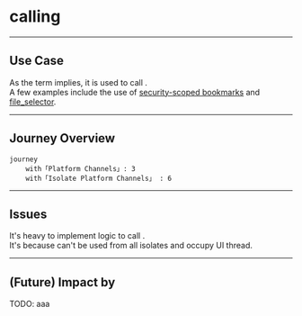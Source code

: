 # calling <UniqueTechnicalTerm val="platform-specific APIs"/>

---

<PageTitleHeader section="calling platform-specific APIs" title="Use Case"/>

## Use Case

As the term implies, it is used to call <UniqueTechnicalTerm val="platform-specific APIs"/>.  
A few examples include the use of [security-scoped bookmarks](https://pub.dev/packages/macos_secure_bookmarks) and [file_selector](https://pub.dev/packages/file_selector).

---

<PageTitleHeader section="calling native C APIs" title="Journey Overview"/>

## Journey Overview

```mermaid {scale: 0.6}
journey
    with「Platform Channels」: 3
    with「Isolate Platform Channels」 : 6
```

---

<PageTitleHeader section="calling platform-specific APIs" title="Issues"/>

## Issues

It's heavy to implement <UniqueTerm val="Expensive"/> logic to call <UniqueTechnicalTerm val="platform-specific APIs"/>.  
It's because <TechnicalTerm val="Platform Channels"/> can't be used from all isolates and occupy UI thread.

---

<PageTitleHeader section="calling platform-specific APIs" title="Impact"/>

## (Future) Impact by <TechnicalTerm val="Isolate Platform Channels"/>

TODO: aaa
